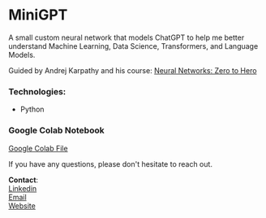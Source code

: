 # MiniGPT
A small custom neural network that models ChatGPT to help me better understand Machine Learning, Data Science, Transformers, and Language Models.

Guided by Andrej Karpathy and his course: <a href="https://karpathy.ai/zero-to-hero.html" target="_blank">Neural Networks: Zero to Hero</a>

### Technologies:
- Python

### Google Colab Notebook
<a href="https://colab.research.google.com/drive/1WsA2YgQYEajuMCTksNoFfDW1t0NFcK4E?usp=sharing" target="_blank">Google Colab File</a>

If you have any questions, please don't hesitate to reach out.

**Contact**:
<br>
<a href="https://www.linkedin.com/in/lewispakoti/" target="_blank">Linkedin</a>
<br>
<a href="mailto:lewispakoti@gmail.com" target="_blank">Email</a>
<br>
<a href="https://www.lewispak.dev" target="_blank">Website</a>
